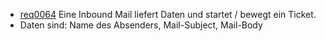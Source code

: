 * [req0064](https://github.com/PolitAktiv/politaktiv-requirements/tree/master/en/requirements/req0064.md) Eine Inbound Mail liefert Daten und startet / bewegt ein Ticket.
 * Daten sind: Name des Absenders, Mail-Subject, Mail-Body
